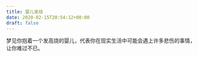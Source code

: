 ```yaml
---
title: 婴儿发烧
date: 2020-02-15T20:54:12+08:00
draft: false
---
```


梦见你抱着一个发高烧的婴儿，代表你在现实生活中可能会遇上许多悲伤的事情，让你难过不已。

